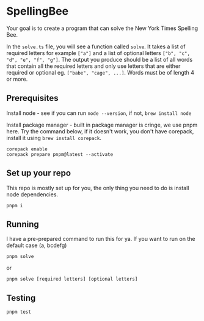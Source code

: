 # SpellingBee

Your goal is to create a program that can solve the New York Times Spelling Bee.

In the `solve.ts` file, you will see a function called `solve`. It takes a list of required letters for example `["a"]` and a list of optional letters `["b", "c", "d", "e", "f", "g"]`. The output you produce should be a list of all words that contain all the required letters and only use letters that are either required or optional eg. `["babe", "cage", ...]`. Words must be of length 4 or more.

## Prerequisites

Install node - see if you can run `node --version`, if not, `brew install node`

Install package manager - built in package manager is cringe, we use pnpm here. Try the command below, if it doesn't work, you don't have corepack, install it using `brew install corepack`.

```
corepack enable
corepack prepare pnpm@latest --activate
```

## Set up your repo

This repo is mostly set up for you, the only thing you need to do is install node dependencies.

```
pnpm i
```

## Running

I have a pre-prepared command to run this for ya. If you want to run on the default case (a, bcdefg)

```
pnpm solve
```

or

```
pnpm solve [required letters] [optional letters]
```

## Testing

```
pnpm test
```

